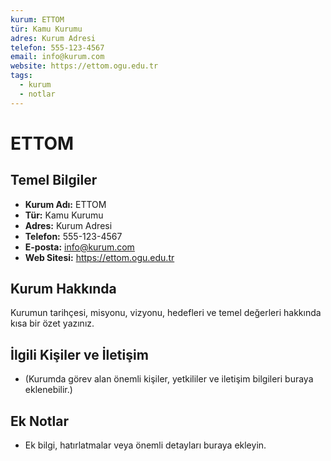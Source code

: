 ```yaml
---
kurum: ETTOM
tür: Kamu Kurumu
adres: Kurum Adresi
telefon: 555-123-4567
email: info@kurum.com
website: https://ettom.ogu.edu.tr
tags:
  - kurum
  - notlar
---
```


# <span query="get(kurum)"></span>ETTOM<span type="end"></span>


## Temel Bilgiler
- **Kurum Adı:** <span query="get(kurum)"></span>ETTOM<span type="end"></span>
- **Tür:** <span query="get(tür)"></span>Kamu Kurumu<span type="end"></span>
- **Adres:** <span query="get(adres)"></span>Kurum Adresi<span type="end"></span>
- **Telefon:** <span query="get(telefon)"></span>555-123-4567<span type="end"></span>
- **E-posta:** <span query="get(email)"></span>info@kurum.com<span type="end"></span>
- **Web Sitesi:** <span query="get(website)"></span>https://ettom.ogu.edu.tr<span type="end"></span>


## Kurum Hakkında
Kurumun tarihçesi, misyonu, vizyonu, hedefleri ve temel değerleri hakkında kısa bir özet yazınız.

## İlgili Kişiler ve İletişim
- (Kurumda görev alan önemli kişiler, yetkililer ve iletişim bilgileri buraya eklenebilir.)

## Ek Notlar
- Ek bilgi, hatırlatmalar veya önemli detayları buraya ekleyin.
